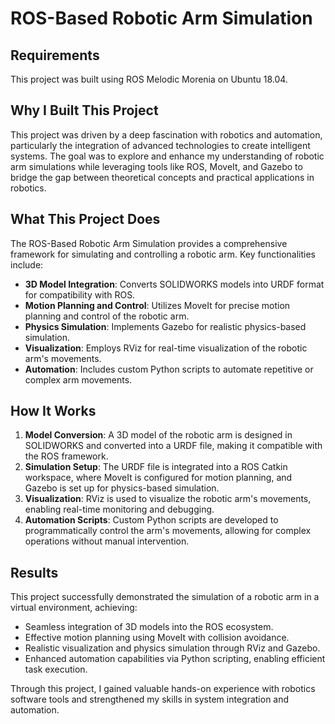 # ROS-Based Robotic Arm Simulation

## Requirements

This project was built using ROS Melodic Morenia on Ubuntu 18.04.

## Why I Built This Project

This project was driven by a deep fascination with robotics and automation, particularly the integration of advanced technologies to create intelligent systems. The goal was to explore and enhance my understanding of robotic arm simulations while leveraging tools like ROS, MoveIt, and Gazebo to bridge the gap between theoretical concepts and practical applications in robotics.

## What This Project Does

The ROS-Based Robotic Arm Simulation provides a comprehensive framework for simulating and controlling a robotic arm. Key functionalities include:

- **3D Model Integration**: Converts SOLIDWORKS models into URDF format for compatibility with ROS.
- **Motion Planning and Control**: Utilizes MoveIt for precise motion planning and control of the robotic arm.
- **Physics Simulation**: Implements Gazebo for realistic physics-based simulation.
- **Visualization**: Employs RViz for real-time visualization of the robotic arm's movements.
- **Automation**: Includes custom Python scripts to automate repetitive or complex arm movements.

## How It Works

1. **Model Conversion**: A 3D model of the robotic arm is designed in SOLIDWORKS and converted into a URDF file, making it compatible with the ROS framework.
2. **Simulation Setup**: The URDF file is integrated into a ROS Catkin workspace, where MoveIt is configured for motion planning, and Gazebo is set up for physics-based simulation.
3. **Visualization**: RViz is used to visualize the robotic arm's movements, enabling real-time monitoring and debugging.
4. **Automation Scripts**: Custom Python scripts are developed to programmatically control the arm's movements, allowing for complex operations without manual intervention.

## Results

This project successfully demonstrated the simulation of a robotic arm in a virtual environment, achieving:

- Seamless integration of 3D models into the ROS ecosystem.
- Effective motion planning using MoveIt with collision avoidance.
- Realistic visualization and physics simulation through RViz and Gazebo.
- Enhanced automation capabilities via Python scripting, enabling efficient task execution.

Through this project, I gained valuable hands-on experience with robotics software tools and strengthened my skills in system integration and automation.
